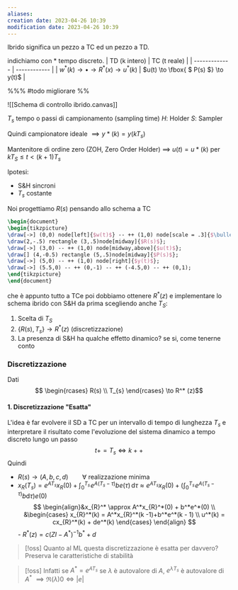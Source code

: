 ```yaml
---
aliases: 
creation date: 2023-04-26 10:39
modification date: 2023-04-26 10:39
---
```


Ibrido significa un pezzo a TC ed un pezzo a TD.

indichiamo con \* tempo discreto.
| TD (k intero) | TC (t reale) |
| ------------- | ------------ |
| $w^*(k) \to\bullet\to R^*(x)\to u^*(k)$               | $u(t) \to \fbox{ $ P(s) $} \to y(t)$      | 

%%% #todo migliorare %%

![[Schema di controllo ibrido.canvas]]

$T_{s}$ tempo o passi di campionamento (sampling time)
$H$: Holder
$S$: Sampler

Quindi campionatore ideale $\implies y*(k) = y(kT_{s})$

Mantenitore di ordine zero (ZOH, Zero Order Holder) $\implies$ $u(t) = u*(k)$ per $kT_{S} \leq t < (k + 1)T_{s}$

Ipotesi:
- S&H sincroni
- $T_{s}$ costante

Noi progettiamo $R(s)$ pensando allo schema a TC
```tikz
\begin{document}
\begin{tikzpicture}
\draw[->] (0,0) node[left]{$w(t)$} -- ++ (1,0) node[scale = .3]{$\bullet$} -- ++ (1,0);
\draw(2,-.5) rectangle (3,.5)node[midway]{$R(s)$};
\draw[->] (3,0) -- ++ (1,0) node[midway,above]{$u(t)$};
\draw[] (4,-0.5) rectangle (5,.5)node[midway]{$P(s)$};
\draw[->] (5,0) -- ++ (1,0) node[right]{$y(t)$};
\draw[->] (5.5,0) -- ++ (0,-1) -- ++ (-4.5,0) -- ++ (0,1);
\end{tikzpicture}
\end{document}
```
che è appunto tutto a TCe poi dobbiamo ottenere $R^*(z)$ e implementare lo schema ibrido con S&H da prima scegliendo anche $T_{S}$:

1. Scelta di $T_{S}$
2. $\{ R(s), T_{s} \} \to R^*(z)$ (discretizzazione)
3. La presenza di S&H ha qualche effetto dinamico? se si, come tenerne conto


### Discretizzazione
Dati
$$ \begin{rcases}
R(s) \\
T_{s}
\end{rcases} \to R^* (z)$$
#### 1. Discretizzazione "Esatta"
L'idea è far evolvere il SD a TC per un intervallo di tempo di lunghezza $T_{s}$ e interpretare il risultato come l'evoluzione del sistema dinamico a tempo discreto lungo un passo $$ t += T_{s} \iff k++$$
Quindi 
   - $R(s) \to (A,b,c,d)\qquad \forall$ realizzazione minima
   - $x_{R}(T_{s}) = e^{ AT_{s} } x_{R}(0) + \int _{0}^{T_{s}} \! e^{ A(T_{s} - \tau) }be(\tau)\, \mathrm{d}\tau \approx e^{AT_{s}}x_{R}(0) + (\int _{0}^{T_{s}} \!e^{ A(T_{s} - \tau) } b\mathrm{d}\tau) e(0)$
     $$ \begin{align}&x_{R}^* \approx A^*x_{R}^*(0) + b^*e^*(0) \\ &\begin{cases}
   x_{R}^*(k) = A^*x_{R}^*(k -1)+b^*e^*(k - 1) \\
   u^*(k) = cx_{R}^*(k) + de^*(k)
   \end{cases}
   \end{align} $$
    - $R^*(z) = c(Z I - A^*)^{-1}b^* + d$

>[!oss]
>Quanto al ML questa discretizzazione è esatta per davvero?
>Preserva le caratteristiche di stabilità

>[!oss]
>Infatti se $A^* = e^{ AT_{s} }$ se $\lambda$ è autovalore di $A$, $e^{ \lambda T_{s} }$ è autovalore di $A^*$
>$\implies \Re(\lambda) 0 \iff |e^{  }|$